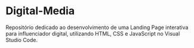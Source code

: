 # Digital-Media
Repositório dedicado ao desenvolvimento de uma Landing Page interativa para influenciador digital, utilizando HTML, CSS e JavaScript no Visual Studio Code.
